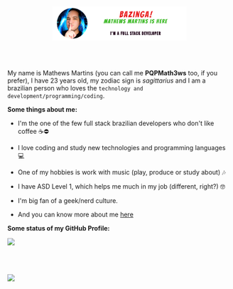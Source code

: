 <p align="center">
    <a href="https://pqpmath3ws.github.io">
        <img width="60%" alt="Bazinga! Mathews Martins is here! - I'm a Full Stack Developer!" src="./images/github_header.png"></img>
    </a>
</p>

<br></br>

My name is Mathews Martins (you can call me **PQPMath3ws** too, if you prefer), I have 23 years old, my zodiac sign is *sagittarius* and I am a brazilian person who loves the <code>technology and development/programming/coding</code>.

**Some things about me:**

- I'm the one of the few full stack brazilian developers who don't like coffee ☕⛔

- I love coding and study new technologies and programming languages 💻

- One of my hobbies is work with music (play, produce or study about) 🎶

- I have ASD Level 1, which helps me much in my job (different, right?) 🤓

- I'm big fan of a geek/nerd culture.

- And you can know more about me [here](https://github.com/PQPMath3ws/pqpmath3ws/issues)

**Some status of my GitHub Profile:**

<p align="left">
    <img src="https://github-readme-stats.vercel.app/api?username=pqpmath3ws&show_icons=true&count_private=true&theme=jolly&include_all_commits=true"></img>
</p>

<br></br>

<p align="left">
    <img src="https://github-readme-stats.vercel.app/api/top-langs/?username=pqpmath3ws&count_private=true&theme=jolly&include_all_commits=true"></img>
</p>